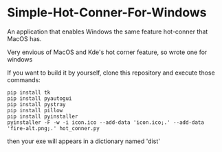 # Simple-Hot-Conner-For-Windows
An application that enables Windows the same feature hot-conner that MacOS has.

Very envious of MacOS and Kde's hot corner feature, so wrote one for windows

If you want to build it by yourself, clone this repository and execute those commands:

```
pip install tk
pip install pyautogui
pip install pystray
pip install pillow
pip install pyinstaller
pyinstaller -F -w -i icon.ico --add-data 'icon.ico;.' --add-data 'fire-alt.png;.' hot_conner.py
```
then your exe will appears in a dictionary named 'dist'

